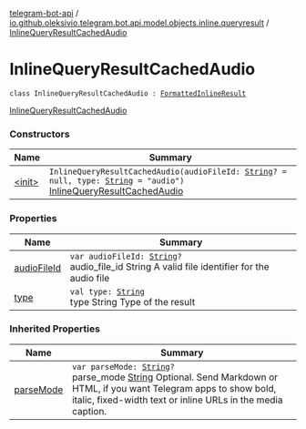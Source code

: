 [telegram-bot-api](../../index.md) / [io.github.oleksivio.telegram.bot.api.model.objects.inline.queryresult](../index.md) / [InlineQueryResultCachedAudio](./index.md)

# InlineQueryResultCachedAudio

`class InlineQueryResultCachedAudio : `[`FormattedInlineResult`](../-formatted-inline-result/index.md)

[InlineQueryResultCachedAudio](https://core.telegram.org/bots/api/#inlinequeryresultcachedaudio)

### Constructors

| Name | Summary |
|---|---|
| [&lt;init&gt;](-init-.md) | `InlineQueryResultCachedAudio(audioFileId: `[`String`](https://kotlinlang.org/api/latest/jvm/stdlib/kotlin/-string/index.html)`? = null, type: `[`String`](https://kotlinlang.org/api/latest/jvm/stdlib/kotlin/-string/index.html)` = "audio")`<br>[InlineQueryResultCachedAudio](https://core.telegram.org/bots/api/#inlinequeryresultcachedaudio) |

### Properties

| Name | Summary |
|---|---|
| [audioFileId](audio-file-id.md) | `var audioFileId: `[`String`](https://kotlinlang.org/api/latest/jvm/stdlib/kotlin/-string/index.html)`?`<br>audio_file_id String A valid file identifier for the audio file |
| [type](type.md) | `val type: `[`String`](https://kotlinlang.org/api/latest/jvm/stdlib/kotlin/-string/index.html)<br>type String Type of the result |

### Inherited Properties

| Name | Summary |
|---|---|
| [parseMode](../-formatted-inline-result/parse-mode.md) | `var parseMode: `[`String`](https://kotlinlang.org/api/latest/jvm/stdlib/kotlin/-string/index.html)`?`<br>parse_mode [String](https://kotlinlang.org/api/latest/jvm/stdlib/kotlin/-string/index.html) Optional. Send Markdown or HTML, if you want Telegram apps to show bold, italic, fixed-width text or inline URLs in the media caption. |

